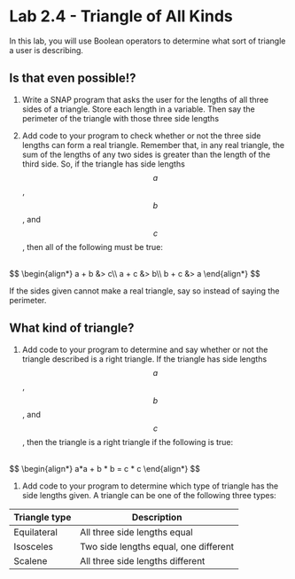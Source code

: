 <!--- REVISED -->
# Lab 2.4 - Triangle of All Kinds  <!-- Formerly 2.5 -->

In this lab, you will use Boolean operators to determine what sort of triangle a user is describing.

## Is that even possible!?

1. Write a SNAP program that asks the user for the lengths of all three sides of a triangle.  Store each length in a variable.  Then say the perimeter of the triangle with those three side lengths

1. Add code to your program to check whether or not the three side lengths can form a real triangle.  Remember that, in any real triangle, the sum of the lengths of any two sides is greater than the length of the third side.  So, if the triangle has side lengths $$a$$, $$b$$, and $$c$$, then all of the following must be true:
<br/>
$$
\begin{align*}
a + b &> c\\
a + c &> b\\
b + c &> a
\end{align*}
$$

If the sides given cannot make a real triangle, say so instead of saying the perimeter.

## What kind of triangle?
1. Add code to your program to determine and say whether or not the triangle described is a right triangle.  If the triangle has side lengths $$a$$, $$b$$, and $$c$$, then the triangle is a right triangle if the following is true:
<br/>
$$
\begin{align*}
a*a + b * b = c * c
\end{align*}
$$

1. Add code to your program to determine which type of triangle has the side lengths given.  A triangle can be one of the following three types:

| Triangle type | Description |
|--|--|
| Equilateral | All three side lengths equal |
| Isosceles | Two side lengths equal, one different |
| Scalene | All three side lengths different |
